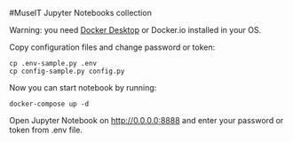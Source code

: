 #MuseIT Jupyter Notebooks collection

Warning: you need [Docker Desktop](https://www.docker.com/products/docker-desktop/) or Docker.io installed in your OS.

Copy configuration files and change password or token:
```
cp .env-sample.py .env
cp config-sample.py config.py
```
Now you can start notebook by running:
```
docker-compose up -d
```
Open Jupyter Notebook on http://0.0.0.0:8888 and enter your password or token from .env file.
